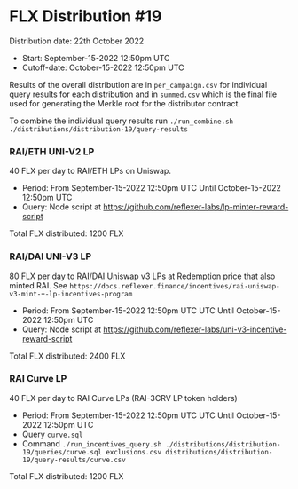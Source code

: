 # FLX Distribution #19

Distribution date: 22th October 2022

- Start: September-15-2022 12:50pm UTC
- Cutoff-date: October-15-2022 12:50pm UTC

Results of the overall distribution are in `per_campaign.csv` for individual query results for each distribution and in `summed.csv` which is the final file used for generating the Merkle root for the distributor contract.

To combine the individual query results run `./run_combine.sh ./distributions/distribution-19/query-results`

### RAI/ETH UNI-V2 LP

40 FLX per day to RAI/ETH LPs on Uniswap.

- Period: From September-15-2022 12:50pm UTC Until October-15-2022 12:50pm UTC
- Query: Node script at https://github.com/reflexer-labs/lp-minter-reward-script

Total FLX distributed: 1200 FLX

### RAI/DAI UNI-V3 LP

80 FLX per day to RAI/DAI Uniswap v3 LPs at Redemption price that also minted RAI. See `https://docs.reflexer.finance/incentives/rai-uniswap-v3-mint-+-lp-incentives-program`

- Period: From September-15-2022 12:50pm UTC UTC Until October-15-2022 12:50pm UTC
- Query: Node script at https://github.com/reflexer-labs/uni-v3-incentive-reward-script

Total FLX distributed: 2400 FLX

### RAI Curve LP

40 FLX per day to RAI Curve LPs (RAI-3CRV LP token holders)

- Period: From September-15-2022 12:50pm UTC UTC Until October-15-2022 12:50pm UTC
- Query `curve.sql`
- Command `./run_incentives_query.sh ./distributions/distribution-19/queries/curve.sql exclusions.csv distributions/distribution-19/query-results/curve.csv`

Total FLX distributed: 1200 FLX
